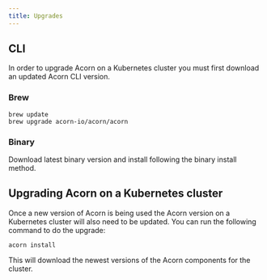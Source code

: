 ```yaml
---
title: Upgrades
---
```


## CLI

In order to upgrade Acorn on a Kubernetes cluster you must first download an updated Acorn CLI version.

### Brew

```shell
brew update
brew upgrade acorn-io/acorn/acorn
```

### Binary

Download latest binary version and install following the binary install method.

## Upgrading Acorn on a Kubernetes cluster

Once a new version of Acorn is being used the Acorn version on a Kubernetes cluster will also need to be updated. You can run the following command to do the upgrade:

```shell
acorn install
```

This will download the newest versions of the Acorn components for the cluster.
